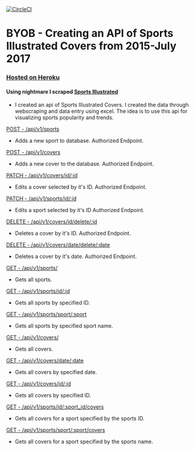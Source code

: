 [![CircleCI](https://circleci.com/gh/kellymiller6/byob.svg?style=svg)](https://circleci.com/gh/kellymiller6/byob)

# BYOB - Creating an API of Sports Illustrated Covers from 2015-July 2017

### [Hosted on Heroku](https://km-build-your-own-backend.herokuapp.com/)
#### Using nightmare I scraped [Sports Illustrated](https://www.si.com)
* I created an api of Sports Illustrated Covers. I created the data through webscraping and data
entry using excel. The idea is to use this api for visualizing sports popularity and trends.

[POST - /api/v1/sports](https://github.com/kellymiller6/byob/blob/master/server.js#L54-L68)
* Adds a new sport to database. Authorized Endpoint.

[POST - /api/v1/covers](https://github.com/kellymiller6/byob/blob/master/server.js#L70-L84)
* Adds a new cover to the database. Authorized Endpoint.

[PATCH - /api/v1/covers/id/:id](https://github.com/kellymiller6/byob/blob/master/server.js#L86-L97)
* Edits a cover selected by it's ID. Authorized Endpoint.

[PATCH - /api/v1/sports/id/:id](https://github.com/kellymiller6/byob/blob/master/server.js#L99-L110)
* Edits a sport selected by it's ID Authorized Endpoint.

[DELETE - /api/v1/covers/id/delete/:id](https://github.com/kellymiller6/byob/blob/master/server.js#L112-L125)
* Deletes a cover by it's ID. Authorized Endpoint.

[DELETE - /api/v1/covers/date/delete/:date](https://github.com/kellymiller6/byob/blob/master/server.js#L127-L140)
* Deletes a cover by it's date. Authorized Endpoint.

[GET - /api/v1/sports/](https://github.com/kellymiller6/byob/blob/master/server.js#L142-L152)
* Gets all sports.

[GET - /api/v1/sports/id/:id](https://github.com/kellymiller6/byob/blob/master/server.js#L154-L164)
*  Gets all sports by specified ID.

[GET - /api/v1/sports/sport/:sport](https://github.com/kellymiller6/byob/blob/master/server.js#L166-L177)
* Gets all sports by specified sport name.

[GET - /api/v1/covers/](https://github.com/kellymiller6/byob/blob/master/server.js#L179-L189)
* Gets all covers.

[GET - /api/v1/covers/date/:date](https://github.com/kellymiller6/byob/blob/master/server.js#L191-L201)
* Gets all covers by specified date.

[GET - /api/v1/covers/id/:id](https://github.com/kellymiller6/byob/blob/master/server.js#L203-L213)
* Gets all covers by specified ID.

[GET - /api/v1/sports/id/:sport_id/covers](https://github.com/kellymiller6/byob/blob/master/server.js#L215-L225)
* Gets all covers for a sport specified by the sports ID.

[GET - /api/v1/sports/sport/:sport/covers](https://github.com/kellymiller6/byob/blob/master/server.js#L227-L237)
* Gets all covers for a sport specified by the sports name.
